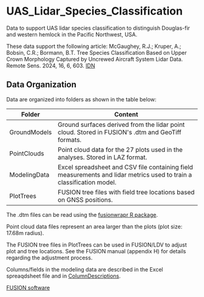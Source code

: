 # UAS_Lidar_Species_Classification
Data to support UAS lidar species classification to distinguish Douglas-fir and western hemlock in the Pacific Northwest, USA.

These data support the following article:
McGaughey, R.J.; Kruper, A.; Bobsin, C.R.; Bormann, B.T. Tree Species Classification Based on Upper Crown Morphology Captured by
Uncrewed Aircraft System Lidar Data. Remote Sens. 2024, 16, 6, 603. [IDN](https://doi.org/10.3390/rs16040603)

## Data Organization
Data are organized into folders as shown in the table below:

| Folder       | Content                                                                                                              |
|--------------|----------------------------------------------------------------------------------------------------------------------|
| GroundModels | Ground surfaces derived from the lidar point cloud. Stored in FUSION's .dtm and GeoTiff formats.                     |
| PointClouds  | Point cloud data for the 27 plots used in the analyses. Stored in LAZ format.                                        |
| ModelingData | Excel spreadsheet and CSV file containing field measurements and lidar metrics used to train a classification model. |
| PlotTrees    | FUSION tree files with field tree locations based on GNSS positions.                                                 |

The .dtm files can be read using the [fusionwrapr R package](https://github.com/bmcgaughey1/fusionwrapr).

Point cloud data files represent an area larger than the plots (plot size: 17.68m radius).

The FUSION tree files in PlotTrees can be used in FUSION/LDV to adjust plot and tree locations. See the FUSION manual (appendix H) for
details regarding the adjustment process.

Columns/fields in the modeling data are described in the Excel spreaqdsheet file and in [ColumnDescriptions](ColumnDescriptions.md).

[FUSION software](https://forsys.sefs.uw.edu/fusion/fusionlatest.html)
